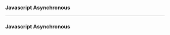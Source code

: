 ### Javascript Asynchronous

-----------------------------------------------------

### Javascript Asynchronous

